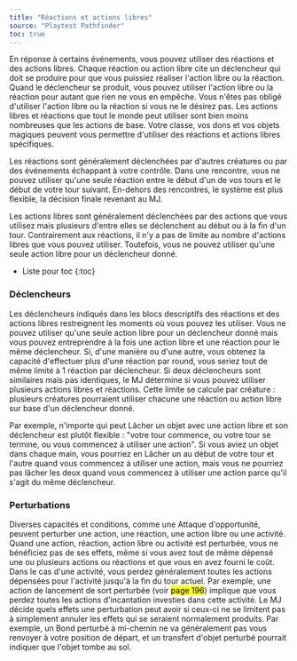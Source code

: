 ```yaml
---
title: "Réactions et actions libres"
source: "Playtest Pathfinder"
toc: true
---
```


En réponse à certains événements, vous pouvez utiliser des réactions et des actions libres. Chaque réaction ou action libre cite un déclencheur qui doit se produire pour que vous puissiez réaliser l'action libre ou la réaction. Quand le déclencheur se produit, vous pouvez utiliser l'action libre ou la réaction pour autant que rien ne vous en empêche. Vous n'êtes pas obligé d'utiliser l'action libre ou la réaction si vous ne le désirez pas. Les actions libres et réactions que tout le monde peut utiliser sont bien moins nombreuses que les actions de base. Votre classe, vos dons et vos objets magiques peuvent vous permettre d'utiliser des réactions et actions libres spécifiques.

Les réactions sont généralement déclenchées par d'autres créatures ou par des événements échappant à votre contrôle. Dans une rencontre, vous ne pouvez utiliser qu'une seule réaction entre le début d'un de vos tours et le début de votre tour suivant. En-dehors des rencontres, le système est plus flexible, la décision finale revenant au MJ.

Les actions libres sont généralement déclenchées par des actions que vous utilisez mais plusieurs d'entre elles se déclenchent au début ou à la fin d'un tour. Contrairement aux réactions, il n'y a pas de limite au nombre d'actions libres que vous pouvez utiliser. Toutefois, vous ne pouvez utiliser qu'une seule action libre pour un déclencheur donné.

* Liste pour toc
{:toc}

### Déclencheurs

Les déclencheurs indiqués dans les blocs descriptifs des réactions et des actions libres restreignent les moments où vous pouvez les utiliser. Vous ne pouvez utiliser qu'une seule action libre pour un déclencheur donné mais vous pouvez entreprendre à la fois une action libre et une réaction pour le même déclencheur. Si, d'une manière ou d'une autre, vous obtenez la capacité d'effectuer plus d'une réaction par round, vous seriez tout de même limité à 1 réaction par déclencheur. Si deux déclencheurs sont similaires mais pas identiques, le MJ détermine si vous pouvez utiliser plusieurs actions libres et réactions. Cette limite se calcule par créature : plusieurs créatures pourraient utiliser chacune une réaction ou action libre sur base d'un déclencheur donné.

Par exemple, n'importe qui peut Lâcher un objet avec une action libre et son déclencheur est plutôt flexible : "votre tour commence, ou votre tour se termine, ou vous commencez à utiliser une action". Si vous aviez un objet dans chaque main, vous pourriez en Lâcher un au début de votre tour et l'autre quand vous commencez à utiliser une action, mais vous ne pourriez pas lâcher les deux quand vous commencez à utiliser une action parce qu'il s'agit du même déclencheur.

### Perturbations

Diverses capacités et conditions, comme une Attaque d'opportunité, peuvent perturber une action, une réaction, une action libre ou une activité. Quand une action, réaction, action libre ou activité est perturbée, vous ne bénéficiez pas de ses effets, même si vous avez tout de même dépensé une ou plusieurs actions ou réactions et que vous en avez fourni le coût. Dans le cas d'une activité, vous perdez généralement toutes les actions dépensées pour l'activité jusqu'à la fin du tour actuel. Par exemple, une action de lancement de sort perturbée (voir <mark>page 196</mark>) implique que vous perdez toutes les actions d'incantation investies dans cette activité. Le MJ décide quels effets une perturbation peut avoir si ceux-ci ne se limitent pas à simplement annuler les effets qui se seraient normalement produits. Par exemple, un Bond perturbé à mi-chemin ne va généralement pas vous renvoyer à votre position de départ, et un transfert d'objet perturbé pourrait indiquer que l'objet tombe au sol.
